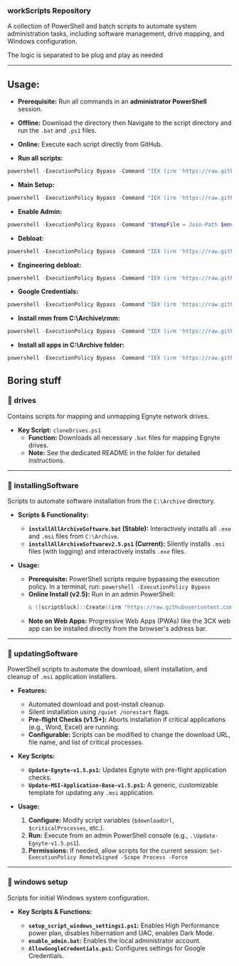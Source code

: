 ### **workScripts Repository**

A collection of PowerShell and batch scripts to automate system administration tasks, including software management, drive mapping, and Windows configuration.

The logic is separated to be plug and play as needed 

-----


##  **Usage:**
* **Prerequisite:** Run all commands in an **administrator PowerShell** session.
* **Offline:** Download the directory then Navigate to the script directory and run the `.bat` and `.ps1` files.
* **Online:** Execute each script directly from GitHub.


* **Run all scripts:**
```powershell
powershell -ExecutionPolicy Bypass -Command "IEX (irm 'https://raw.githubusercontent.com/JevonThompsonx/workScripts/main/Run-All-Work-Scriptsv1.2.ps1')"
```
* **Main Setup:**
 ```powershell
powershell -ExecutionPolicy Bypass -Command "IEX (irm 'https://raw.githubusercontent.com/JevonThompsonx/workScripts/main/windows%20setup/setup_script_windows_settings1_3.ps1')"
```
* **Enable Admin:**
 ```powershell
powershell -ExecutionPolicy Bypass -Command "$tempFile = Join-Path $env:TEMP 'enable_admin.bat'; irm 'https://raw.githubusercontent.com/JevonThompsonx/workScripts/main/windows%20setup/enable_admin.bat' -OutFile $tempFile; & $tempFile"
```
* **Debloat:**
```powershell
powershell -ExecutionPolicy Bypass -Command "IEX (irm 'https://raw.githubusercontent.com/JevonThompsonx/workScripts/refs/heads/main/windows%20setup/win11Debloat.ps1')"
```
* **Engineering debloat:**
```powershell
powershell -ExecutionPolicy Bypass -Command "IEX (irm 'https://raw.githubusercontent.com/JevonThompsonx/workScripts/refs/heads/main/windows%20setup/engineeringDebloat.ps1')"
```
* **Google Credentials:**
 ```powershell
powershell -ExecutionPolicy Bypass -Command "IEX (irm 'https://raw.githubusercontent.com/JevonThompsonx/workScripts/main/windows%20setup/AllowGoogleCred.ps1')"
```
* **Install rmm from C:\Archive\rmm:**
```powershell
powershell -ExecutionPolicy Bypass -Command "IEX (irm 'https://raw.githubusercontent.com/JevonThompsonx/workScripts/main/windows%20setup/rmm.ps1')"
```
* **Install all apps in C:\Archive folder:**
```powershell
powershell -ExecutionPolicy Bypass -Command "IEX (irm 'https://raw.githubusercontent.com/JevonThompsonx/workScripts/main/installingSoftware/installAllArchiveSoftwarev2.6.ps1')"
```


## Boring stuff

### **📂 drives**

Contains scripts for mapping and unmapping Egnyte network drives.

  * **Key Script:** `cloneDrives.ps1`
      * **Function:** Downloads all necessary `.bat` files for mapping Egnyte drives.
      * **Note:** See the dedicated README in the folder for detailed instructions.

-----

### **📂 installingSoftware**

Scripts to automate software installation from the `C:\Archive` directory.

  * **Scripts & Functionality:**

      * **`installAllArchiveSoftware.bat` (Stable):** Interactively installs all `.exe` and `.msi` files from `C:\Archive`.
      * **`installAllArchiveSoftwarev2.5.ps1` (Current):** Silently installs `.msi` files (with logging) and interactively installs `.exe` files.

  * **Usage:**

      * **Prerequisite:** PowerShell scripts require bypassing the execution policy. In a terminal, run: `powershell -ExecutionPolicy Bypass`
      * **Online Install (v2.5):** Run in an admin PowerShell:
        ```powershell
        & ([scriptblock]::Create((irm "https://raw.githubusercontent.com/JevonThompsonx/InstallScripts/refs/heads/main/installingSoftware/installAllArchiveSoftwarev2.5.ps1")))
        ```
      * **Note on Web Apps:** Progressive Web Apps (PWAs) like the 3CX web app can be installed directly from the browser's address bar.

-----

### **📂 updatingSoftware**

PowerShell scripts to automate the download, silent installation, and cleanup of `.msi` application installers.

  * **Features:**

      * Automated download and post-install cleanup.
      * Silent installation using `/quiet /norestart` flags.
      * **Pre-flight Checks (v1.5+):** Aborts installation if critical applications (e.g., Word, Excel) are running.
      * **Configurable:** Scripts can be modified to change the download URL, file name, and list of critical processes.

  * **Key Scripts:**

      * **`Update-Egnyte-v1.5.ps1`:** Updates Egnyte with pre-flight application checks.
      * **`Update-MSI-Application-Base-v1.5.ps1`:** A generic, customizable template for updating any `.msi` application.

  * **Usage:**

    1.  **Configure:** Modify script variables (`$downloadUrl`, `$criticalProcesses`, etc.).
    2.  **Run:** Execute from an admin PowerShell console (e.g., `.\Update-Egnyte-v1.5.ps1`).
    3.  **Permissions:** If needed, allow scripts for the current session: `Set-ExecutionPolicy RemoteSigned -Scope Process -Force`

-----

### **📂 windows setup**

Scripts for initial Windows system configuration.

  * **Key Scripts & Functions:**

      * **`setup_script_windows_settings1.ps1`:** Enables High Performance power plan, disables hibernation and UAC, enables Dark Mode.
      * **`enable_admin.bat`:** Enables the local administrator account.
      * **`AllowGoogleCredentials.ps1`:** Configures settings for Google Credentials.

